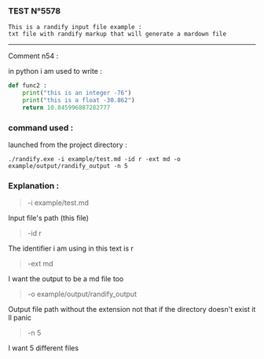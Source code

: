 ### TEST N°5578

    This is a randify input file example :
    txt file with randify markup that will generate a mardown file
---

Comment n54 :

in python i am used to write :

```py
def func2 :
    print("this is an integer -76")
    print("this is a float -30.862")
    return 10.845996887282777
```


### command used :

launched from the project directory :

`./randify.exe -i example/test.md -id r -ext md -o example/output/randify_output -n 5`

### Explanation :

> -i example/test.md

Input file's path (this file)

> -id r
    
The identifier i am using in this text is r

> -ext md

I want the output to be a md file too

> -o example/output/randify_output

Output file path without the extension not that if the directory doesn't exist it ll panic

> -n 5

I want 5 different files
